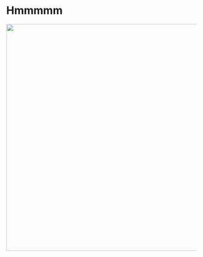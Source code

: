 # Hmmmmm
<p align="left"> 
  <img src="https://osu-sig.vercel.app/card?user=Ryoon&mode=mania&lang=en&blur=6&animation=true"width="600" /></a>
</p>
